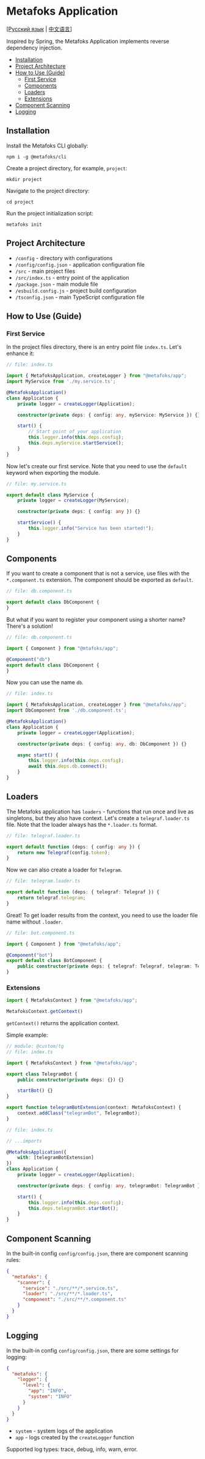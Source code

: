 # Metafoks Application

[[Русский язык](/locale/ru.md) | [中文语言](/locale/ch.md)]

Inspired by Spring, the Metafoks Application implements reverse dependency injection.

- [Installation](#installation)
- [Project Architecture](#project-architecture)
- [How to Use (Guide)](#how-to-use-guide)
    - [First Service](#first-service)
    - [Components](#components)
    - [Loaders](#loaders)
    - [Extensions](#extensions)
- [Component Scanning](#component-scanning)
- [Logging](#logging)

## Installation
Install the Metafoks CLI globally:
```shell
npm i -g @metafoks/cli
```

Create a project directory, for example, `project`:
```shell
mkdir project
```

Navigate to the project directory:
```shell
cd project
```

Run the project initialization script:
```shell
metafoks init
```

## Project Architecture
- `/config` - directory with configurations
- `/config/config.json` - application configuration file
- `/src` - main project files
- `/src/index.ts` - entry point of the application
- `/package.json` - main module file
- `/esbuild.config.js` - project build configuration
- `/tsconfig.json` - main TypeScript configuration file

## How to Use (Guide)
### First Service
In the project files directory, there is an entry point file `index.ts`. Let's enhance it:
```typescript
// file: index.ts

import { MetafoksApplication, createLogger } from "@metafoks/app";
import MyService from './my.service.ts';

@MetafoksApplication()
class Application {
    private logger = createLogger(Application);

    constructor(private deps: { config: any, myService: MyService }) {}

    start() {
        // Start point of your application
        this.logger.info(this.deps.config);
        this.deps.myService.startService();
    }
}
```

Now let's create our first service. Note that you need to use the `default` keyword when exporting the module.
```typescript
// file: my.service.ts

export default class MyService {
    private logger = createLogger(MyService);

    constructor(private deps: { config: any }) {}

    startService() {
        this.logger.info("Service has been started!");
    }
}
```

## Components
If you want to create a component that is not a service, use files with the `*.component.ts` extension. The component should be exported as `default`.
```typescript
// file: db.component.ts

export default class DbComponent {
}
```

But what if you want to register your component using a shorter name? There's a solution!
```typescript
// file: db.component.ts

import { Component } from "@mtafoks/app";

@Component("db")
export default class DbComponent {
}
```

Now you can use the name `db`.
```typescript
// file: index.ts

import { MetafoksApplication, createLogger } from "@metafoks/app";
import DbComponent from './db.component.ts';

@MetafoksApplication()
class Application {
    private logger = createLogger(Application);

    constructor(private deps: { config: any, db: DbComponent }) {}

    async start() {
        this.logger.info(this.deps.config);
        await this.deps.db.connect();
    }
}
```

## Loaders
The Metafoks application has `loaders` - functions that run once and live as singletons, but they also have context. Let's create a `telegraf.loader.ts` file. Note that the loader always has the `*.loader.ts` format.
```typescript
// file: telegraf.loader.ts

export default function (deps: { config: any }) {
    return new Telegraf(config.token);
}
```

Now we can also create a loader for `Telegram`.
```typescript
// file: telegram.loader.ts

export default function (deps: { telegraf: Telegraf }) {
    return telegraf.telegram;
}
```

Great! To get loader results from the context, you need to use the loader file name without `.loader`.
```typescript
// file: bot.component.ts

import { Component } from "@metafoks/app";

@Component("bot")
export default class BotComponent {
    public constructor(private deps: { telegraf: Telegraf, telegram: Telegram, config: any }) {}
}
```

### Extensions
```typescript
import { MetafoksContext } from "@metafoks/app";

MetafoksContext.getContext()
```

`getContext()` returns the application context.

Simple example:
```typescript
// module: @custom/tg
// file: index.ts

import { MetafoksContext } from "@metafoks/app";

export class TelegramBot {
    public constructor(private deps: {}) {}

    startBot() {}
}

export function telegramBotExtension(context: MetafoksContext) {
    context.addClass("telegramBot", TelegramBot);
}
```

```typescript
// file: index.ts

// ...imports

@MetafoksApplication({
    with: [telegramBotExtension]
})
class Application {
    private logger = createLogger(Application);

    constructor(private deps: { config: any, telegramBot: TelegramBot }) {}

    start() {
        this.logger.info(this.deps.config);
        this.deps.telegramBot.startBot();
    }
}
```

## Component Scanning
In the built-in config `config/config.json`, there are component scanning rules:
```json
{
  "metafoks": {
    "scanner": {
      "service": "./src/**/*.service.ts",
      "loader": "./src/**/*.loader.ts",
      "component": "./src/**/*.component.ts"
    }
  }
}
```

## Logging
In the built-in config `config/config.json`, there are some settings for logging:
```json
{
  "metafoks": {
    "logger": {
      "level": {
        "app": "INFO",
        "system": "INFO"
      }
    }
  }
}
```
- `system` - system logs of the application
- `app` - logs created by the `createLogger` function

Supported log types: trace, debug, info, warn, error.